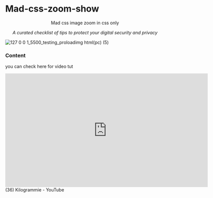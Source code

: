 # Mad-css-zoom-show
<p align="center">
Mad css image zoom in  css only
</p>

*<p align="center">A curated checklist of tips to protect your digital security and privacy</p>*
![127 0 0 1_5500_testing_proloadimg html(pc) (5)](https://user-images.githubusercontent.com/117412844/213908774-77fa1247-1c2b-489c-8b99-5da3d1fcb9b9.png)

### Content
you can check here for video tut
 
   <iframe title="vimeo-player" src="https://www.youtube.com/@kilogrammie" width="640" height="360" frameborder="0" allowfullscreen></iframe>
(36) Kilogrammie - YouTube
